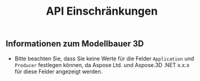 ﻿---
title: API Einschränkungen
type: docs
weight: 160
url: /de/python-net/api-limitations/
description: Bitte beachten Sie, dass Sie keine Werte für die Anwendungs-und Produzenten felder festlegen können, da Aspose Ltd. und Aspose.3D .NET x.x x für diese Felder angezeigt werden.
---
## **Informationen zum Modellbauer 3D**
- Bitte beachten Sie, dass Sie keine Werte für die Felder `Application` und `Producer` festlegen können, da Aspose Ltd. und Aspose.3D .NET x.x.x für diese Felder angezeigt werden.
